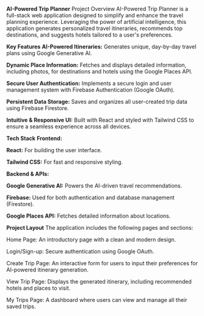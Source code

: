 **AI-Powered Trip Planner**
Project Overview
AI-Powered Trip Planner is a full-stack web application designed to simplify and enhance the travel planning experience. Leveraging the power of artificial intelligence, this application generates personalized travel itineraries, recommends top destinations, and suggests hotels tailored to a user's preferences.

**Key Features**
**AI-Powered Itineraries:** Generates unique, day-by-day travel plans using Google Generative AI.

**Dynamic Place Information:** Fetches and displays detailed information, including photos, for destinations and hotels using the Google Places API.

**Secure User Authentication:** Implements a secure login and user management system with Firebase Authentication (Google OAuth).

**Persistent Data Storage:** Saves and organizes all user-created trip data using Firebase Firestore.

**Intuitive & Responsive UI:** Built with React and styled with Tailwind CSS to ensure a seamless experience across all devices.

**Tech Stack**
**Frontend:**

**React:** For building the user interface.

**Tailwind CSS:** For fast and responsive styling.

**Backend & APIs:**

**Google Generative AI:** Powers the AI-driven travel recommendations.

**Firebase:** Used for both authentication and database management (Firestore).

**Google Places API:** Fetches detailed information about locations.

**Project Layout**
The application includes the following pages and sections:

Home Page: An introductory page with a clean and modern design.

Login/Sign-up: Secure authentication using Google OAuth.

Create Trip Page: An interactive form for users to input their preferences for AI-powered itinerary generation.

View Trip Page: Displays the generated itinerary, including recommended hotels and places to visit.

My Trips Page: A dashboard where users can view and manage all their saved trips.
